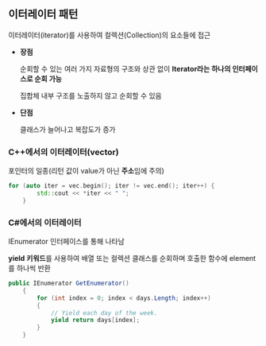 ## 이터레이터 패턴

이터레이터(iterator)를 사용하여 컬렉션(Collection)의 요소들에 접근

- **장점**
    
    순회할 수 있는 여러 가지 자료형의 구조와 상관 없이 **Iterator라는 하나의 인터페이스로 순회 가능**
    
    집합체 내부 구조를 노출하지 않고 순회할 수 있음
    
- **단점**
    
    클래스가 늘어나고 복잡도가 증가
    

### C++에서의 이터레이터(vector)

포인터의 일종(리턴 값이 value가 아닌 **주소**임에 주의)

```cpp
for (auto iter = vec.begin(); iter != vec.end(); iter++) {
        std::cout << *iter << " ";
    }
```

### C#에서의 이터레이터

IEnumerator 인터페이스를 통해 나타남

**yield 키워드**를 사용하여 배열 또는 컬렉션 클래스를 순회하며 호출한 함수에 element를 하나씩 반환

```csharp
public IEnumerator GetEnumerator()
    {
        for (int index = 0; index < days.Length; index++)
        {
            // Yield each day of the week.
            yield return days[index];
        }
    }
```
